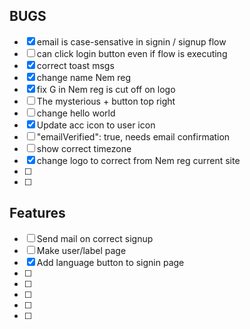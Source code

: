 ## BUGS

- [x] email is case-sensative in signin / signup flow
- [ ] can click login button even if flow is executing
- [x] correct toast msgs
- [x] change name Nem reg
- [x] fix G in Nem reg is cut off on logo
- [ ] The mysterious + button top right
- [ ] change hello world
- [x] Update acc icon to user icon
- [ ] "emailVerified": true, needs email confirmation
- [ ] show correct timezone
- [x] change logo to correct from Nem reg current site
- [ ]
- [ ]

## Features

- [ ] Send mail on correct signup
- [ ] Make user/label page
- [x] Add language button to signin page
- [ ]
- [ ]
- [ ]
- [ ]
- [ ]
